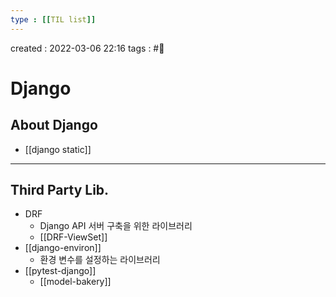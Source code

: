 ```yaml
---
type : [[TIL list]]
---
```


created : 2022-03-06 22:16
tags : #📌 

# Django 
## About Django
- [[django static]]


---
## Third Party Lib.
- DRF
	- Django API 서버 구축을 위한 라이브러리
	- [[DRF-ViewSet]]
- [[django-environ]]
	- 환경 변수를 설정하는 라이브러리
- [[pytest-django]]
	- [[model-bakery]]
